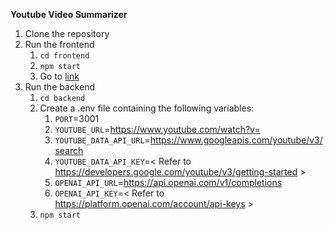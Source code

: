**Youtube Video Summarizer**

1. Clone the repository
2. Run the frontend
    1. `cd frontend`
    2. `npm start`
    3. Go to [link](http://localhost:3000)
3. Run the backend
    1. `cd backend`
    2. Create a .env file containing the following variables:
        1. `PORT`=3001
        2. `YOUTUBE_URL`=https://www.youtube.com/watch?v=
        3. `YOUTUBE_DATA_API_URL`=https://www.googleapis.com/youtube/v3/search
        4. `YOUTUBE_DATA_API_KEY`=< Refer to https://developers.google.com/youtube/v3/getting-started >
        5. `OPENAI_API_URL`=https://api.openai.com/v1/completions
        6. `OPENAI_API_KEY`=< Refer to https://platform.openai.com/account/api-keys >
    3. `npm start`
